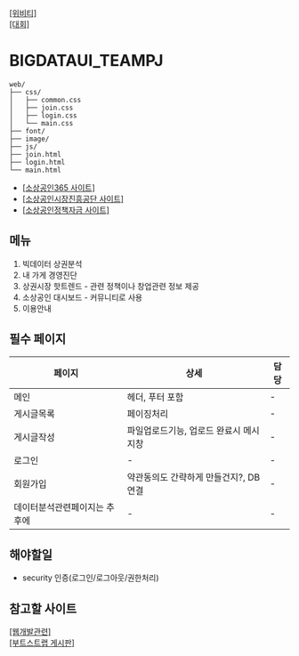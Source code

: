 <a href="https://www.wevity.com/">[위비티]<a>  
 <a href="https://stat.mcst.go.kr/portal/duc/ducDetail?boardId=NBRD-1002588&boardType=000312&target=%ED%86%B5%EA%B3%84%20%EB%8D%B0%EC%9D%B4%ED%84%B0%20%ED%99%9C%EC%9A%A9%20%EB%8C%80%ED%9A%8C&page=1&searchText=&orderRowNum=1" target="_blank">[대회]</a>


# BIGDATAUI_TEAMPJ

```
web/
├── css/
│   ├── common.css
│   ├── join.css
│   ├── login.css
│   └── main.css
├── font/
├── image/
├── js/
├── join.html
├── login.html
└── main.html
```




- <a href="https://bigdata.sbiz.or.kr/#/" target="_blank">[소상공인365 사이트]</a>
- <a href="https://www.semas.or.kr/web/main/index.kmdc" target="_blank">[소상공인시장진흥공단 사이트]</a>  
- <a href="https://ols.semas.or.kr/ols/man/SMAN010M/page.do" target="_blank">[소상공인정책자금 사이트]</a>  

  
## 메뉴
1. 빅데이터 상권분석 
2. 내 가게 경영진단
3. 상권시장 핫트렌드 - 관련 정책이나 창업관련 정보 제공
4. 소상공인 대시보드 - 커뮤니티로 사용
5. 이용안내

## 필수 페이지
|페이지|상세|담당|
|-|-|-|
|메인|헤더, 푸터 포함|-|
|게시글목록|페이징처리|-|
|게시글작성|파일업로드기능, 업로드 완료시 메시지창|-|
|로그인|-|-|
|회원가입|약관동의도 간략하게 만들건지?, DB연결|-|
|데이터분석관련페이지는 추후에|-|-|

## 해야할일
- security 인증(로그인/로그아웃/권한처리)

## 참고할 사이트
<a href="https://seahippocampus.tistory.com/category/%EA%B0%9C%EB%B0%9C/%EC%9B%B9%20%EA%B0%9C%EB%B0%9C">[웹개발관련]</a>  
<a href="https://hnev.tistory.com/category/Spring%20Boot/%EA%B2%8C%EC%8B%9C%ED%8C%90%20%EB%A7%8C%EB%93%A4%EA%B8%B0">[부트스트랩 게시판]</a>
